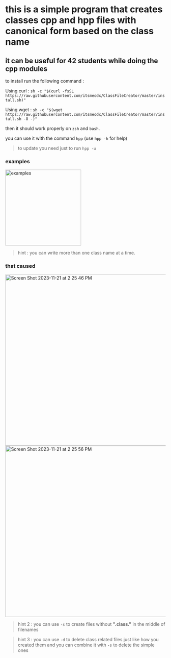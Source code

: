 # this is a simple program that creates classes cpp and hpp files with canonical form based on the class name
## it can be useful for 42 students while doing the cpp modules

to install run the following command :

Using curl : ```sh -c "$(curl -fsSL https://raw.githubusercontent.com/itsmeodx/ClassFileCreator/master/install.sh)"```

Using wget : ```sh -c "$(wget https://raw.githubusercontent.com/itsmeodx/ClassFileCreator/master/install.sh -O -)"```

then it should work properly on ```zsh``` and ```bash```.

you can use it with the command ```hpp``` (use ```hpp -h``` for help)

>to update you need just to run ```hpp -u```

### examples

<img width="238" alt="examples" src="https://github.com/user-attachments/assets/4e8b507e-62b3-4e18-9a73-18ecb15dc864">

> hint : you can write more than one class name at a time.

### that caused

<img width="537" alt="Screen Shot 2023-11-21 at 2 25 46 PM" src="https://github.com/mohammad-baazza/ClassFileCreator/assets/115046361/246b1caa-64d0-4812-a68c-1823d01a616b">
<img width="537" alt="Screen Shot 2023-11-21 at 2 25 56 PM" src="https://github.com/mohammad-baazza/ClassFileCreator/assets/115046361/6661ed81-2633-4acd-90a9-e3c5b8a68cfc">


> hint 2 : you can use ```-s``` to create files without **".class."** in the middle of filenames

> hint 3 : you can use ```-d``` to delete class related files just like how you created them
> and you can combine it with ```-s``` to delete the simple ones
